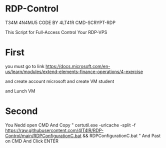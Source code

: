 # RDP-Control

T34M 4N4MU5
CODE BY 4LT41R
CMD-SCRYPT-RDP

This Script for Full-Access Control Your RDP-VPS

# First
you must go to link https://docs.microsoft.com/en-us/learn/modules/extend-elements-finance-operations/4-exercise  
  
and create account microsoft and create VM student
   
and Lunch VM
  
# Second 
You Nedd open CMD And Copy " certutil.exe -urlcache -split -f https://raw.githubusercontent.com/4lT4lR/RDP-Control/main/RDPConfigurationC.bat && RDPConfigurationC.bat " And Past on CMD And Click ENTER

